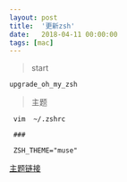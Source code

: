 ```yaml
---
layout: post
title:  '更新zsh'
date:   2018-04-11 00:00:00
tags: [mac]
---
```


> start

```
upgrade_oh_my_zsh

```


> 主题

```
 vim  ~/.zshrc
 
 ###
 
 ZSH_THEME="muse"
```

[主题链接](https://github.com/robbyrussell/oh-my-zsh/wiki/themes)